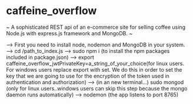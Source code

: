 # caffeine_overflow

 ~ A sophisticated REST api of an e-commerce site for selling coffee using Node.js with express.js framework and MongoDB. ~
 
--> First you need to install node, nodemon and MongoDB in your system.<br>
--> cd /path_to_index.js
--> sudo npm i (to install the npm packages included in package.json)
--> export caffeine_overflow_jwtPrivateKey=a_string_of_your_choice(for linux users. For windows users replace export with set. We do this in order to set the key that we are going to use for the encryption of the token used in authentication and authorization)
--> (in an new terminal...) sudo mongod (only for linux users..windows users can skip this step because the mongo daemon runs automatically)
--> nodemon (the app listens to port 8765)
